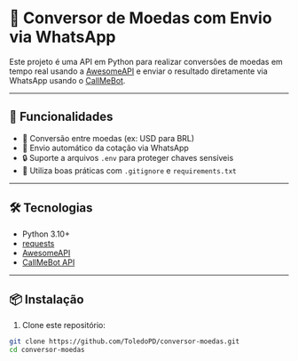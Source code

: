 # 💱 Conversor de Moedas com Envio via WhatsApp

Este projeto é uma API em Python para realizar conversões de moedas em tempo real usando a [AwesomeAPI](https://economia.awesomeapi.com.br) e enviar o resultado diretamente via WhatsApp usando o [CallMeBot](https://www.callmebot.com/).

---

## 🚀 Funcionalidades

- 🔁 Conversão entre moedas (ex: USD para BRL)
- 📩 Envio automático da cotação via WhatsApp
- 🔒 Suporte a arquivos `.env` para proteger chaves sensíveis
- 🧼 Utiliza boas práticas com `.gitignore` e `requirements.txt`

---

## 🛠 Tecnologias

- Python 3.10+
- [requests](https://pypi.org/project/requests/)
- [AwesomeAPI](https://docs.awesomeapi.com.br/api-de-moedas)
- [CallMeBot API](https://www.callmebot.com/)

---

## 📦 Instalação

1. Clone este repositório:

```bash
git clone https://github.com/ToledoPD/conversor-moedas.git
cd conversor-moedas
